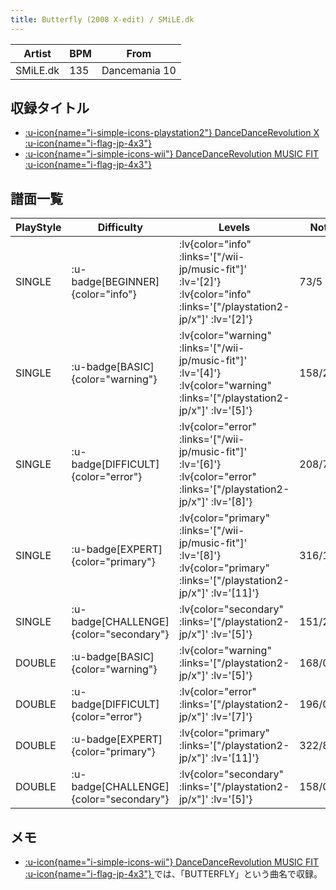 ```yaml
---
title: Butterfly (2008 X-edit) / SMiLE.dk
---
```


|Artist|BPM|From|
|------|---|----|
|SMiLE.dk|135|Dancemania 10|

## 収録タイトル

- [ :u-icon{name="i-simple-icons-playstation2"} DanceDanceRevolution X :u-icon{name="i-flag-jp-4x3"} ](/playstation2-jp/x)
- [ :u-icon{name="i-simple-icons-wii"} DanceDanceRevolution MUSIC FIT :u-icon{name="i-flag-jp-4x3"} ](/wii-jp/music-fit)

## 譜面一覧

|PlayStyle|Difficulty|Levels|Notes|Movie|
|---------|----------|------|-----|-----|
|SINGLE| :u-badge[BEGINNER]{color="info"} | :lv{color="info" :links='["/wii-jp/music-fit"]' :lv='[2]'}  :lv{color="info" :links='["/playstation2-jp/x"]' :lv='[2]'} |73/5||
|SINGLE| :u-badge[BASIC]{color="warning"} | :lv{color="warning" :links='["/wii-jp/music-fit"]' :lv='[4]'}  :lv{color="warning" :links='["/playstation2-jp/x"]' :lv='[5]'} |158/2||
|SINGLE| :u-badge[DIFFICULT]{color="error"} | :lv{color="error" :links='["/wii-jp/music-fit"]' :lv='[6]'}  :lv{color="error" :links='["/playstation2-jp/x"]' :lv='[8]'} |208/7||
|SINGLE| :u-badge[EXPERT]{color="primary"} | :lv{color="primary" :links='["/wii-jp/music-fit"]' :lv='[8]'}  :lv{color="primary" :links='["/playstation2-jp/x"]' :lv='[11]'} |316/14||
|SINGLE| :u-badge[CHALLENGE]{color="secondary"} | :lv{color="secondary" :links='["/playstation2-jp/x"]' :lv='[5]'} |151/2(11)||
|DOUBLE| :u-badge[BASIC]{color="warning"} | :lv{color="warning" :links='["/playstation2-jp/x"]' :lv='[5]'} |168/0||
|DOUBLE| :u-badge[DIFFICULT]{color="error"} | :lv{color="error" :links='["/playstation2-jp/x"]' :lv='[7]'} |196/0||
|DOUBLE| :u-badge[EXPERT]{color="primary"} | :lv{color="primary" :links='["/playstation2-jp/x"]' :lv='[11]'} |322/8||
|DOUBLE| :u-badge[CHALLENGE]{color="secondary"} | :lv{color="secondary" :links='["/playstation2-jp/x"]' :lv='[5]'} |158/0(11)||

## メモ

- [ :u-icon{name="i-simple-icons-wii"} DanceDanceRevolution MUSIC FIT :u-icon{name="i-flag-jp-4x3"} ](/wii-jp/music-fit)では、「BUTTERFLY」という曲名で収録。
